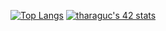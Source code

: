 [![Top Langs](https://github-readme-stats.vercel.app/api/top-langs/?username=toshiki-haraguchi&layout=compact&theme=onedark)](https://github.com/anuraghazra/github-readme-stats)
[![tharaguc's 42 stats](https://badge42.vercel.app/api/v2/cl38fm3st003009l95xe7r6ua/stats?cursusId=21&coalitionId=undefined)](https://github.com/JaeSeoKim/badge42)
